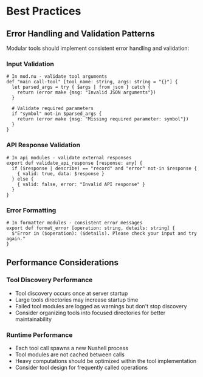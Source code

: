 # Best Practices

## Error Handling and Validation Patterns

Modular tools should implement consistent error handling and validation:

### Input Validation
```nushell
# In mod.nu - validate tool arguments
def "main call-tool" [tool_name: string, args: string = "{}"] {
  let parsed_args = try { $args | from json } catch { 
    return (error make {msg: "Invalid JSON arguments"}) 
  }
  
  # Validate required parameters
  if "symbol" not-in $parsed_args {
    return (error make {msg: "Missing required parameter: symbol"})
  }
}
```

### API Response Validation
```nushell
# In api modules - validate external responses
export def validate_api_response [response: any] {
  if ($response | describe) == "record" and "error" not-in $response {
    { valid: true, data: $response }
  } else {
    { valid: false, error: "Invalid API response" }
  }
}
```

### Error Formatting
```nushell
# In formatter modules - consistent error messages
export def format_error [operation: string, details: string] {
  $"Error in ($operation): ($details). Please check your input and try again."
}
```

## Performance Considerations

### Tool Discovery Performance
- Tool discovery occurs once at server startup
- Large tools directories may increase startup time
- Failed tool modules are logged as warnings but don't stop discovery
- Consider organizing tools into focused directories for better maintainability

### Runtime Performance
- Each tool call spawns a new Nushell process
- Tool modules are not cached between calls
- Heavy computations should be optimized within the tool implementation
- Consider tool design for frequently called operations